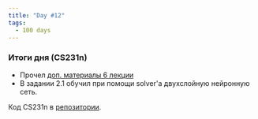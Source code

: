 ```yaml
---
title: "Day #12"
tags:
  - 100 days
---
```


### Итоги дня (CS231n)
* Прочел [доп. материалы 6 лекции](http://cs231n.github.io/neural-networks-2/)
* В задании 2.1 обучил при помощи solver'a двухслойную нейронную сеть. 

Код CS231n в [репозитории](https://github.com/ningeen/stanford_cs231n).